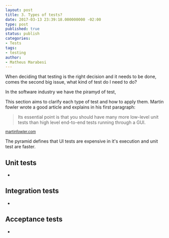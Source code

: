 ```yaml
---
layout: post
title: 3. Types of tests?
date: 2017-03-13 23:39:18.000000000 -02:00
type: post
published: true
status: publish
categories:
- Tests
tags:
- testing
author:
- Matheus Marabesi
---
```


When deciding that testing is the right decision and it needs to be done, comes the second big
issue, what kind of test do I need to do?

In the software industry we have the piramyd of test, 

This section aims to clarify each type of test and how to apply them. Martin fowler wrote a good article
and explains in his first paragraph:

>Its essential point is that you should have many more low-level unit tests than high level end-to-end tests running through a GUI.

<div class="right-with-margin-bottom">
    <small>
        <a href="https://martinfowler.com/bliki/TestPyramid.html">martinfowler.com</a>
    </small>
</div>

The pyramid defines that UI tests are expensive in it's execution and unit test are faster.

## Unit tests

-

## Integration tests

-

## Acceptance tests

-
